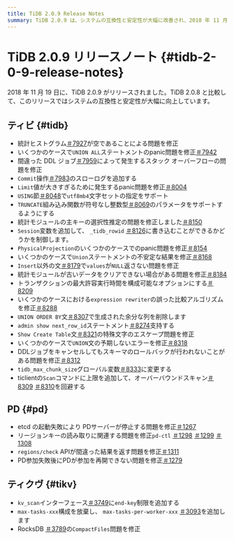 ```yaml
---
title: TiDB 2.0.9 Release Notes
summary: TiDB 2.0.9 は、システムの互換性と安定性が大幅に改善され、2018 年 11 月 19 日にリリースされました。このリリースには、空の統計ヒストグラム、UNION ALL ステートメントのpanic問題、スタック オーバーフロー問題、utf8mb4 文字セットの指定のサポートなど、さまざまな問題の修正が含まれています。PD と TiKV では、サーバーの起動失敗やインターフェイスの制限に関連する問題も修正されました。
---
```


# TiDB 2.0.9 リリースノート {#tidb-2-0-9-release-notes}

2018 年 11 月 19 日に、TiDB 2.0.9 がリリースされました。TiDB 2.0.8 と比較して、このリリースではシステムの互換性と安定性が大幅に向上しています。

## ティビ {#tidb}

-   統計ヒストグラム[＃7927](https://github.com/pingcap/tidb/pull/7927)が空であることによる問題を修正
-   いくつかのケースで`UNION ALL`ステートメントのpanic問題を修正[＃7942](https://github.com/pingcap/tidb/pull/7942)
-   間違った DDL ジョブ[＃7959](https://github.com/pingcap/tidb/pull/7959)によって発生するスタック オーバーフローの問題を修正
-   `Commit`操作[＃7983](https://github.com/pingcap/tidb/pull/7983)のスローログを追加する
-   `Limit`値が大きすぎるために発生するpanic問題を修正[＃8004](https://github.com/pingcap/tidb/pull/8004)
-   `USING`節[＃8048](https://github.com/pingcap/tidb/pull/8048)で`utf8mb4`文字セットの指定をサポート
-   `TRUNCATE`組み込み関数が符号なし整数型[＃8069](https://github.com/pingcap/tidb/pull/8069)のパラメータをサポートするようにする
-   統計モジュールの主キーの選択性推定の問題を修正しました[＃8150](https://github.com/pingcap/tidb/pull/8150)
-   `Session`変数を追加して、 `_tidb_rowid` [＃8126](https://github.com/pingcap/tidb/pull/8126)に書き込むことができるかどうかを制御します。
-   `PhysicalProjection`のいくつかのケースでのpanic問題を修正[＃8154](https://github.com/pingcap/tidb/pull/8154)
-   いくつかのケースで`Union`ステートメントの不安定な結果を修正[＃8168](https://github.com/pingcap/tidb/pull/8168)
-   `Insert`以外の文[＃8179](https://github.com/pingcap/tidb/pull/8179)で`values`が`NULL`返さない問題を修正
-   統計モジュールが古いデータをクリアできない場合がある問題を修正[＃8184](https://github.com/pingcap/tidb/pull/8184)
-   トランザクションの最大許容実行時間を構成可能なオプションにする[＃8209](https://github.com/pingcap/tidb/pull/8209)
-   いくつかのケースにおける`expression rewriter`の誤った比較アルゴリズムを修正[＃8288](https://github.com/pingcap/tidb/pull/8288)
-   `UNION ORDER BY`文[＃8307](https://github.com/pingcap/tidb/pull/8307)で生成された余分な列を削除します
-   `admin show next_row_id`ステートメント[＃8274](https://github.com/pingcap/tidb/pull/8274)支持する
-   `Show Create Table`文[＃8321](https://github.com/pingcap/tidb/pull/8321)の特殊文字のエスケープ問題を修正
-   いくつかのケースで`UNION`文の予期しないエラーを修正[＃8318](https://github.com/pingcap/tidb/pull/8318)
-   DDLジョブをキャンセルしてもスキーマのロールバックが行われないことがある問題を修正[＃8312](https://github.com/pingcap/tidb/pull/8312)
-   `tidb_max_chunk_size`グローバル変数[＃8333](https://github.com/pingcap/tidb/pull/8333)に変更する
-   ticlientの`Scan`コマンドに上限を追加して、オーバーバウンドスキャン[＃8309](https://github.com/pingcap/tidb/pull/8309) [＃8310](https://github.com/pingcap/tidb/pull/8310)を回避する

## PD {#pd}

-   etcd の起動失敗により PDサーバーが停止する問題を修正[＃1267](https://github.com/pingcap/pd/pull/1267)
-   リージョンキーの読み取りに関連する問題を修正`pd-ctl` [＃1298](https://github.com/pingcap/pd/pull/1298) [＃1299](https://github.com/pingcap/pd/pull/1299) [＃1308](https://github.com/pingcap/pd/pull/1308)
-   `regions/check` APIが間違った結果を返す問題を修正[＃1311](https://github.com/pingcap/pd/pull/1311)
-   PD参加失敗後にPDが参加を再開できない問題を修正[＃1279](https://github.com/pingcap/pd/pull/1279)

## ティクヴ {#tikv}

-   `kv_scan`インターフェース[＃3749](https://github.com/tikv/tikv/pull/3749)に`end-key`制限を追加する
-   `max-tasks-xxx`構成を放棄し、 `max-tasks-per-worker-xxx` [＃3093](https://github.com/tikv/tikv/pull/3093)を追加します
-   RocksDB [＃3789](https://github.com/tikv/tikv/pull/3789)の`CompactFiles`問題を修正
